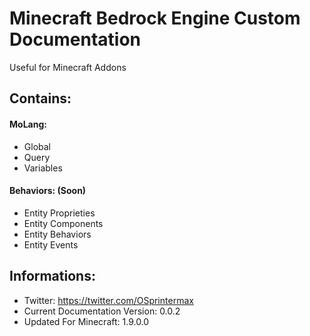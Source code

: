 # Minecraft Bedrock Engine Custom Documentation
Useful for Minecraft Addons

## Contains:
#### MoLang:
- Global
- Query
- Variables
#### Behaviors: (Soon)
- Entity Proprieties
- Entity Components
- Entity Behaviors
- Entity Events

## Informations:
- Twitter: https://twitter.com/OSprintermax
- Current Documentation Version: 0.0.2
- Updated For Minecraft: 1.9.0.0